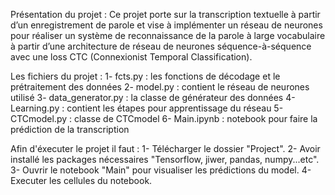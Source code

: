 
Présentation du projet :
  Ce projet porte sur la transcription textuelle à partir d’un enregistrement de parole et vise à implémenter un réseau de neurones pour réaliser un système de reconnaissance de la parole à large vocabulaire à partir d’une architecture de réseau de neurones séquence-à-séquence avec une loss CTC (Connexionist Temporal Classification).

Les fichiers du projet :
  1- fcts.py : les fonctions de décodage et le prétraitement des données
  2- model.py : contient le réseau de neurones utilisé
  3- data_generator.py :  la classe de générateur des données
  4- Learning.py : contient les étapes pour apprentissage du réseau
  5- CTCmodel.py : classe de CTCmodel
  6- Main.ipynb : notebook pour faire la prédiction de la transcription
  
Afin d'éxecuter le projet il faut :
  1- Télécharger le dossier "Project".
  2- Avoir installé les packages nécessaires "Tensorflow, jiwer, pandas, numpy...etc".
  3- Ouvrir le notebook "Main" pour visualiser les prédictions du model.
  4- Executer les cellules du notebook.
 

